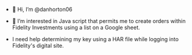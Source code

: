 - 👋 Hi, I’m @danhorton06
- 👀 I’m interested in Java script that permits me to create orders within Fidelity Investments using a list on a Google sheet.

- I need help determining my key using a HAR file while logging into Fidelity's digital site.
<!---
danhorton06/danhorton06 is a ✨ special ✨ repository because its `README.md` (this file) appears on your GitHub profile.
You can click the Preview link to take a look at your changes.
--->
